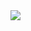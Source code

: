 <img src="https://capsule-render.vercel.app/api?type=waving&height=200&color=0:3a8296,100,091519&text=Hi,%20I%27m%20Chandra%20Gumilang&fontAlign=50&textBg=false&fontSize=50&animation=twinkling&section=header&desc=On%20my%20journey%20to%20becoming%20a%20Full%20Stack%20Developer&descAlign=50&descAlignY=95&fontAlignY=40&fontColor=61DAFB">
